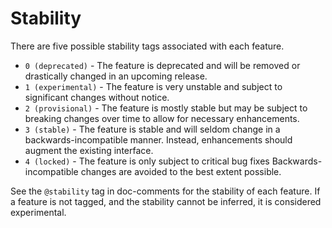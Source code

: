 # Stability

There are five possible stability tags associated with each feature.

 - `0 (deprecated)` - The feature is deprecated and will be removed or drastically changed in an upcoming release.
 - `1 (experimental)` - The feature is very unstable and subject to significant changes without notice.
 - `2 (provisional)` - The feature is mostly stable but may be subject to breaking changes over time to allow for necessary enhancements.
 - `3 (stable)` - The feature is stable and will seldom change in a backwards-incompatible manner. Instead, enhancements should augment the existing interface.
 - `4 (locked)` - The feature is only subject to critical bug fixes Backwards-incompatible changes are avoided to the best extent possible.

See the `@stability` tag in doc-comments for the stability of each feature. If a feature is not tagged, and the stability cannot be inferred, it is considered experimental.
